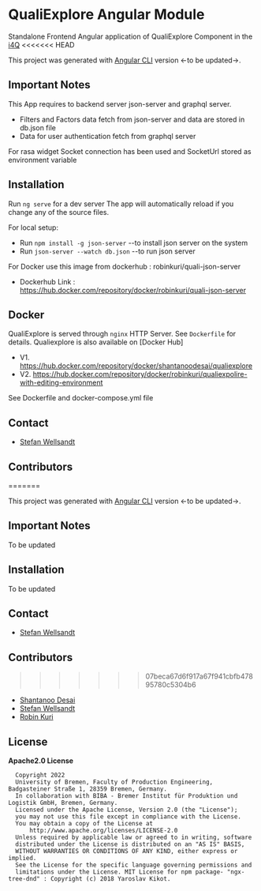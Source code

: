 # QualiExplore Angular Module

Standalone Frontend Angular application of QualiExplore Component in the [i4Q](www.i4q-project.eu)
<<<<<<< HEAD

This project was generated with [Angular CLI](https://github.com/angular/angular-cli) version <-to be updated->.

## Important Notes

This App requires to backend server json-server and graphql server.

* Filters and Factors data fetch from json-server and data are stored in db.json file
* Data for user authentication fetch from graphql server

For rasa widget Socket connection has been used and SocketUrl stored as environment variable

## Installation

Run `ng serve` for a dev server
The app will automatically reload if you change any of the source files.

For local setup:

* Run `npm install -g json-server`  --to install json server on the system
* Run `json-server --watch db.json` --to run json server

For Docker use this image from dockerhub : robinkuri/quali-json-server 

* Dockerhub Link : https://hub.docker.com/repository/docker/robinkuri/quali-json-server

## Docker

QualiExplore is served through `nginx` HTTP Server. See `Dockerfile` for details.
Qualiexplore is also available on [Docker Hub]
* V1. https://hub.docker.com/repository/docker/shantanoodesai/qualiexplore
* V2. https://hub.docker.com/repository/docker/robinkuri/qualiexpolire-with-editing-environment

See Dockerfile and docker-compose.yml file

## Contact

* [Stefan Wellsandt](mailto:wel@biba.uni-bremen.de)

## Contributors

=======

This project was generated with [Angular CLI](https://github.com/angular/angular-cli) version <-to be updated->.

## Important Notes

To be updated

## Installation

To be updated

## Contact

* [Stefan Wellsandt](mailto:wel@biba.uni-bremen.de)

## Contributors

>>>>>>> 07beca67d6f917a67f941cbfb47895780c5304b6
* [Shantanoo Desai](mailto:des@biba.uni-bremen.de)
* [Stefan Wellsandt](mailto:wel@biba.uni-bremen.de)
* [Robin Kuri](mailto:kur@biba.uni-bremen.de)

## License

__Apache2.0 License__
```
  Copyright 2022
  University of Bremen, Faculty of Production Engineering, Badgasteiner Straße 1, 28359 Bremen, Germany.
  In collaboration with BIBA - Bremer Institut für Produktion und Logistik GmbH, Bremen, Germany.
  Licensed under the Apache License, Version 2.0 (the "License");
  you may not use this file except in compliance with the License.
  You may obtain a copy of the License at
      http://www.apache.org/licenses/LICENSE-2.0
  Unless required by applicable law or agreed to in writing, software
  distributed under the License is distributed on an "AS IS" BASIS,
  WITHOUT WARRANTIES OR CONDITIONS OF ANY KIND, either express or implied.
  See the License for the specific language governing permissions and
  limitations under the License. MIT License for npm package- "ngx-tree-dnd" : Copyright (c) 2018 Yaroslav Kikot.
```
